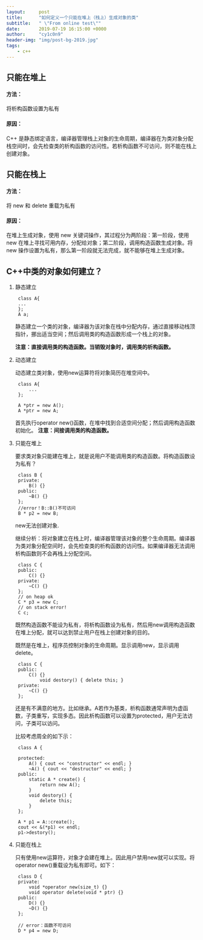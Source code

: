 ```yaml
---
layout:     post
title:      "如何定义一个只能在堆上（栈上）生成对象的类"
subtitle:   " \"From online test\""
date:       2019-07-19 16:15:00 +0000
author:     "cy1c0n9"
header-img: "img/post-bg-2019.jpg"
tags:
    - c++
---
```


## 只能在堆上

#### 方法：
将析构函数设置为私有

#### 原因：
C++ 是静态绑定语言，编译器管理栈上对象的生命周期，编译器在为类对象分配栈空间时，会先检查类的析构函数的访问性。若析构函数不可访问，则不能在栈上创建对象。

## 只能在栈上

#### 方法：
将 new 和 delete 重载为私有

#### 原因：
在堆上生成对象，使用 new 关键词操作，其过程分为两阶段：第一阶段，使用 new 在堆上寻找可用内存，分配给对象；第二阶段，调用构造函数生成对象。将 new 操作设置为私有，那么第一阶段就无法完成，就不能够在堆上生成对象。



## C++中类的对象如何建立？
1. 静态建立

        class A{
        ...
        };
        A a;
    静态建立一个类的对象，编译器为该对象在栈中分配内存，通过直接移动栈顶指针，挪出适当空间；然后调用类的构造函数形成一个栈上的对象。

    **注意：直接调用类的构造函数。当销毁对象时，调用类的析构函数。**

2. 动态建立

    动态建立类对象，使用new运算符将对象简历在堆空间中。

        class A{
            ...
        };

        A *ptr = new A();
        A *ptr = new A;

    首先执行operator new()函数，在堆中找到合适空间分配；然后调用构造函数初始化。
    **注意：间接调用类的构造函数。**

3. 只能在堆上

    要求类对象只能建在堆上，就是说用户不能调用类的构造函数。将构造函数设为私有？

        class B {
        private:
            B() {}
        public:
            ~B() {}
        };
        //error！B::B()不可访问
        B * p2 = new B;
    new无法创建对象.

    继续分析：将对象建立在栈上时，编译器管理该对象的整个生命周期。编译器为类对象分配空间时，会先检查类的析构函数的访问性。如果编译器无法调用析构函数则不会再栈上分配空间。

        class C {      
        public:
            C() {}
        private:
            ~C() {}
        };
        // on heap ok
        C * p3 = new C;
        // on stack error!
        C c;

    既然构造函数不能设为私有，将析构函数设为私有，然后用new调用构造函数在堆上分配，就可以达到禁止用户在栈上创建对象的目的。

    既然是在堆上，程序员控制对象的生命周期。显示调用new，显示调用delete。

        class C {
        public:
            C() {}
                void destory() { delete this; }
        private:
            ~C() {}
        };

    还是有不满意的地方。比如继承。A若作为基类，析构函数通常声明为虚函数，子类重写，实现多态。因此析构函数可以设置为protected，用户无法访问，子类可以访问。

    比较考虑周全的如下示：

        class A {

        protected:
            A() { cout << "constructor" << endl; }
            ~A() { cout << "destructor" << endl; }
        public:
            static A * create() {
                return new A();
            }
            void destory() {
                delete this;
            }
        };

        A * p1 = A::create();
        cout << &(*p1) << endl;
        p1->destory();

4. 只能在栈上

    只有使用new运算符，对象才会建在堆上。因此用户禁用new就可以实现。将operator new()重载设为私有即可。如下：

        class D {
        private:
            void *operator new(size_t) {}
            void operator delete(void * ptr) {}
        public:
            D() {}
            ~D() {}
        };

        // error：函数不可访问
        D * p4 = new D;
